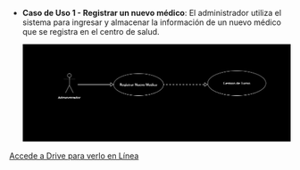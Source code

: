 * **Caso de Uso 1 - Registrar un nuevo médico**: El administrador utiliza el sistema para ingresar y almacenar la información de un nuevo médico que se registra en el centro de salud.

  ![Diagrama de Caso de Uso - Registrar Nuevo Médico](../Adicionales/Imagenes/Diagrama_Caso_1.png)

[Accede a Drive para verlo en Línea](https://drive.google.com/file/d/1uV8L-1CtdH1mRbPArLLSzoIUhNQ-Agua/view?usp=drive_link)

